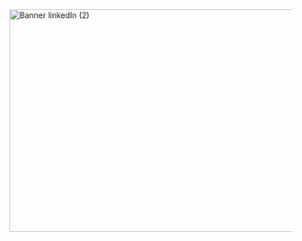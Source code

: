 <img width="1584" height="396" alt="Banner linkedln (2)" src="https://github.com/user-attachments/assets/6a62c918-fcf1-4d17-bc7b-a34dfdb6e47c" />

